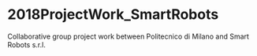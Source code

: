 # 2018ProjectWork_SmartRobots
Collaborative group project work between Politecnico di Milano and Smart Robots s.r.l.
